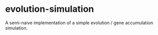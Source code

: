 # evolution-simulation
A semi-naive implementation of a simple evolution / gene accumulation simulation.
